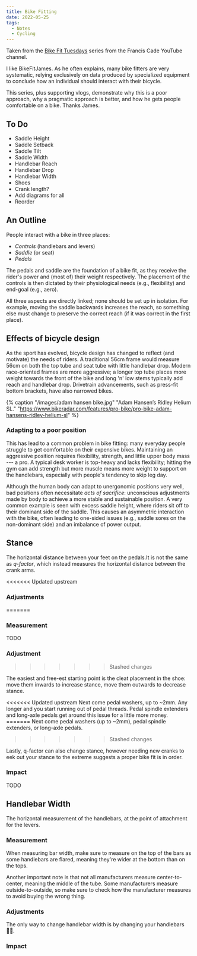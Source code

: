 ```yaml
---
title: Bike Fitting
date: 2022-05-25
tags:
  - Notes
  - Cycling
---
```


Taken from the
[Bike Fit Tuesdays](https://www.youtube.com/watch?v=RNLQY6gBZsg&list=PLMZ241fyVfiv3eAJ4UYkzeb2JltpLSlzs)
series from the Francis Cade YouTube channel.

<!-- more -->

I like BikeFitJames. As he often explains, many bike fitters are very
systematic, relying exclusively on data produced by specialized equipment to
conclude how an individual should interact with their bicycle.

This series, plus supporting vlogs, demonstrate why this is a poor approach, why
a pragmatic approach is better, and how he gets people comfortable on a bike.
Thanks James.

## To Do

- Saddle Height
- Saddle Setback
- Saddle Tilt
- Saddle Width
- Handlebar Reach
- Handlebar Drop
- Handlebar Width
- Shoes
- Crank length?
- Add diagrams for all
- Reorder

## An Outline

People interact with a bike in three places:

- _Controls_ (handlebars and levers)
- _Saddle_ (or seat)
- _Pedals_

The pedals and saddle are the foundation of a bike fit, as they receive the
rider's power and (most of) their weight respectively. The placement of the
controls is then dictated by their physiological needs (e.g., flexibility) and
end-goal (e.g., aero).

All three aspects are directly linked; none should be set up in isolation. For
example, moving the saddle backwards increases the reach, so something else must
change to preserve the correct reach (if it was correct in the first place).

## Effects of bicycle design

As the sport has evolved, bicycle design has changed to reflect (and motivate)
the needs of riders. A traditional 56cm frame would measure 56cm on both the top
tube and seat tube with little handlebar drop. Modern race-oriented frames are
more aggressive; a longer top tube places more weight towards the front of the
bike and long 'n' low stems typically add reach and handlebar drop. Drivetrain
advancements, such as press-fit bottom brackets, have also narrowed bikes.

<!-- TODO work out captioning -->

{%
  caption
  "/images/adam hansen bike.jpg"
  "Adam Hansen’s Ridley Helium SL."
  "https://www.bikeradar.com/features/pro-bike/pro-bike-adam-hansens-ridley-helium-sl"
%}

### Adapting to a poor position

This has lead to a common problem in bike fitting: many everyday people struggle
to get comfortable on their expensive bikes. Maintaining an aggressive position
requires flexibility, strength, and little upper body mass --- a pro. A typical
desk worker is top-heavy and lacks flexibility; hitting the gym can add strength
but more muscle means more weight to support on the handlebars, especially with
people's tendency to skip leg day.

Although the human body can adapt to unergonomic positions very well, bad
positions often necessitate _acts of sacrifice_: unconscious adjustments made by
body to achieve a more stable and sustainable position. A very common example is
seen with excess saddle height, where riders sit off to their dominant side of
the saddle. This causes an asymmetric interaction with the bike, often leading
to one-sided issues (e.g., saddle sores on the non-dominant side) and an
imbalance of power output.

<!-- TODO physios -->

<!-- Another common problem often faced in bike fitting is -->

## Stance

The horizontal distance between your feet on the pedals.It is not the same as
_q-factor_, which instead measures the horizontal distance between the crank
arms.

<<<<<<< Updated upstream

### Adjustments

=======

### Measurement

TODO

### Adjustment

> > > > > > > Stashed changes

The easiest and free-est starting point is the cleat placement in the shoe: move
them inwards to increase stance, move them outwards to decrease stance.

<<<<<<< Updated upstream Next come pedal washers, up to ~2mm. Any longer and you
start running out of pedal threads. Pedal spindle extenders and long-axle pedals
get around this issue for a little more money. ======= Next come pedal washers
(up to ~2mm), pedal spindle extenders, or long-axle pedals.

> > > > > > > Stashed changes

Lastly, q-factor can also change stance, however needing new cranks to eek out
your stance to the extreme suggests a proper bike fit is in order.

### Impact

TODO

## Handlebar Width

The horizontal measurement of the handlebars, at the point of attachment for the
levers.

### Measurement

When measuring bar width, make sure to measure on the top of the bars as some
handlebars are flared, meaning they're wider at the bottom than on the tops.

Another important note is that not all manufacturers measure center-to-center,
meaning the middle of the tube. Some manufacturers measure outside-to-outside,
so make sure to check how the manufacturer measures to avoid buying the wrong
thing.

<!-- TODO example for these manufacturers -->

### Adjustments

The only way to change handlebar width is by changing your handlebars 🤷‍♂️.

### Impact
